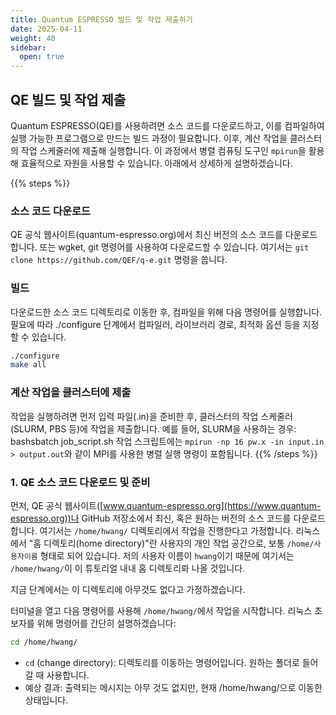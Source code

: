 ```yaml
---
title: Quantum ESPRESSO 빌드 및 작업 제출하기
date: 2025-04-11
weight: 40
sidebar:
  open: true
---
```



## QE 빌드 및 작업 제출
Quantum ESPRESSO(QE)를 사용하려면 소스 코드를 다운로드하고, 이를 컴파일하여 실행 가능한 프로그램으로 만드는 빌드 과정이 필요합니다. 이후, 계산 작업을 클러스터의 작업 스케줄러에 제출해 실행합니다. 이 과정에서 병렬 컴퓨팅 도구인 `mpirun`을 활용해 효율적으로 자원을 사용할 수 있습니다. 아래에서 상세하게 설명하겠습니다.


{{% steps %}}
### 소스 코드 다운로드

QE 공식 웹사이트(quantum-espresso.org)에서 최신 버전의 소스 코드를 다운로드합니다. 또는 wgket, git 명령어를 사용하여 다운로드할 수 있습니다.
여기서는 `git clone https://github.com/QEF/q-e.git` 명령을 씁니다.

### 빌드

다운로드한 소스 코드 디렉토리로 이동한 후, 컴파일을 위해 다음 명령어를 실행합니다. 필요에 따라 ./configure 단계에서 컴파일러, 라이브러리 경로, 최적화 옵션 등을 지정할 수 있습니다.
```bash
./configure
make all
```

### 계산 작업을 클러스터에 제출

작업을 실행하려면 먼저 입력 파일(.in)을 준비한 후, 클러스터의 작업 스케줄러(SLURM, PBS 등)에 작업을 제출합니다. 예를 들어, SLURM을 사용하는 경우:
bashsbatch job_script.sh
작업 스크립트에는 `mpirun -np 16 pw.x -in input.in > output.out`와 같이 MPI를 사용한 병렬 실행 명령이 포함됩니다.
{{% /steps %}}


### 1. QE 소스 코드 다운로드 및 준비

먼저, QE 공식 웹사이트([www.quantum-espresso.org](https://www.quantum-espresso.org))나 GitHub 저장소에서 최신, 혹은 원하는 버전의 소스 코드를 다운로드합니다.
여기서는 `/home/hwang/` 디렉토리에서 작업을 진행한다고 가정합니다. 리눅스에서 "홈 디렉토리(home directory)"란 사용자의 개인 작업 공간으로, 보통 `/home/사용자이름` 형태로 되어 있습니다. 저의 사용자 이름이 `hwang`이기 때문에 여기서는 `/home/hwang/`이 이 튜토리얼 내내 홈 디렉토리롸 나올 것입니다.

지금 단계에서는 이 디렉토리에 아무것도 없다고 가정하겠습니다.

터미널을 열고 다음 명령어를 사용해 `/home/hwang/`에서 작업을 시작합니다. 리눅스 초보자를 위해 명령어를 간단히 설명하겠습니다:

```bash
cd /home/hwang/
```

- `cd` (change directory): 디렉토리를 이동하는 명령어입니다. 원하는 폴더로 들어갈 때 사용합니다.
- 예상 결과: 출력되는 메시지는 아무 것도 없지만, 현재 /home/hwang/으로 이동한 상태입니다.

  
